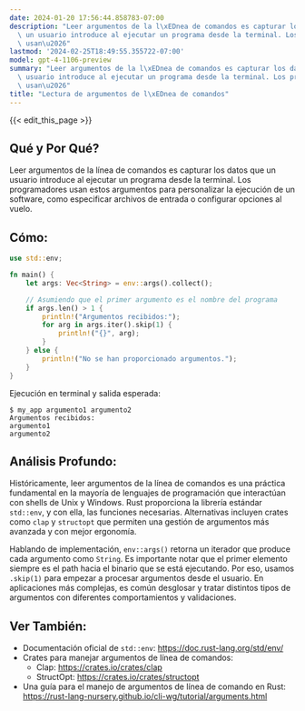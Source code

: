 ```yaml
---
date: 2024-01-20 17:56:44.858783-07:00
description: "Leer argumentos de la l\xEDnea de comandos es capturar los datos que\
  \ un usuario introduce al ejecutar un programa desde la terminal. Los programadores\
  \ usan\u2026"
lastmod: '2024-02-25T18:49:55.355722-07:00'
model: gpt-4-1106-preview
summary: "Leer argumentos de la l\xEDnea de comandos es capturar los datos que un\
  \ usuario introduce al ejecutar un programa desde la terminal. Los programadores\
  \ usan\u2026"
title: "Lectura de argumentos de l\xEDnea de comandos"
---
```


{{< edit_this_page >}}

## Qué y Por Qué?
Leer argumentos de la línea de comandos es capturar los datos que un usuario introduce al ejecutar un programa desde la terminal. Los programadores usan estos argumentos para personalizar la ejecución de un software, como especificar archivos de entrada o configurar opciones al vuelo.

## Cómo:
```Rust
use std::env;

fn main() {
    let args: Vec<String> = env::args().collect();

    // Asumiendo que el primer argumento es el nombre del programa
    if args.len() > 1 {
        println!("Argumentos recibidos:");
        for arg in args.iter().skip(1) {
            println!("{}", arg);
        }
    } else {
        println!("No se han proporcionado argumentos.");
    }
}
```

Ejecución en terminal y salida esperada:
```
$ my_app argumento1 argumento2
Argumentos recibidos:
argumento1
argumento2
```

## Análisis Profundo:
Históricamente, leer argumentos de la línea de comandos es una práctica fundamental en la mayoría de lenguajes de programación que interactúan con shells de Unix y Windows. Rust proporciona la librería estándar `std::env`, y con ella, las funciones necesarias. Alternativas incluyen crates como `clap` y `structopt` que permiten una gestión de argumentos más avanzada y con mejor ergonomía.

Hablando de implementación, `env::args()` retorna un iterador que produce cada argumento como `String`. Es importante notar que el primer elemento siempre es el path hacia el binario que se está ejecutando. Por eso, usamos `.skip(1)` para empezar a procesar argumentos desde el usuario. En aplicaciones más complejas, es común desglosar y tratar distintos tipos de argumentos con diferentes comportamientos y validaciones.

## Ver También:
- Documentación oficial de `std::env`: https://doc.rust-lang.org/std/env/
- Crates para manejar argumentos de línea de comandos:
  - Clap: https://crates.io/crates/clap
  - StructOpt: https://crates.io/crates/structopt
- Una guía para el manejo de argumentos de línea de comando en Rust: https://rust-lang-nursery.github.io/cli-wg/tutorial/arguments.html
